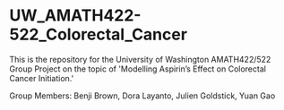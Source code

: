 # UW_AMATH422-522_Colorectal_Cancer

This is the repository for the University of Washington AMATH422/522 Group Project on the topic of 'Modelling Aspirin’s Effect on Colorectal Cancer Initiation.'

Group Members: Benji Brown, Dora Layanto, Julien Goldstick, Yuan Gao

